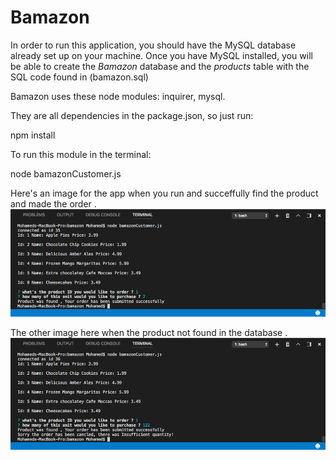 # Bamazon

In order to run this application, you should have the MySQL database already set up on your machine.
Once you have MySQL installed, you will be able to create the *Bamazon* database and the *products* table with the SQL code found in (bamazon.sql)

Bamazon uses these node modules: inquirer, mysql.

They are all dependencies in the package.json, so just run:

npm install


To run this module in the terminal:

node bamazonCustomer.js

Here's an image for the app when you run 
and succeffully find the product and made the order .
![Image1](./images/image1.png)

The other image here when the product not found in the database .
![Image2](./images/image2.png)





